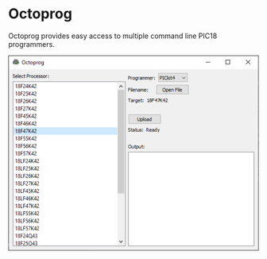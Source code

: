 # Octoprog
Octoprog provides easy access to multiple command line PIC18 programmers.

![](/img/octoprog.png)